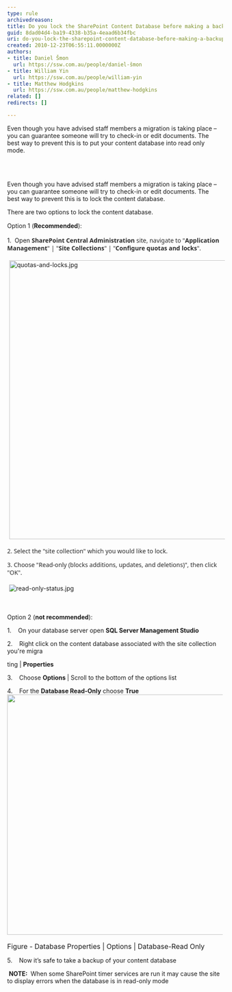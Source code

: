 ```yaml
---
type: rule
archivedreason: 
title: Do you lock the SharePoint Content Database before making a backup?
guid: 8dad04d4-ba19-4338-b35a-4eaad6b34fbc
uri: do-you-lock-the-sharepoint-content-database-before-making-a-backup
created: 2010-12-23T06:55:11.0000000Z
authors:
- title: Daniel Šmon
  url: https://ssw.com.au/people/daniel-šmon
- title: William Yin
  url: https://ssw.com.au/people/william-yin
- title: Matthew Hodgkins
  url: https://ssw.com.au/people/matthew-hodgkins
related: []
redirects: []

---
```



Even though you have advised staff members a migration is taking place – you can guarantee someone will try to check-in or edit documents. The best way to prevent this is to put your content database into read only mode.&#160;

<br><excerpt class='endintro'></excerpt><br>
<p>Even though you have advised staff members a migration is taking place – you can guarantee someone will try to check-in or edit documents. The best way to prevent this is to lock the&#160;content database.</p><p>There are two options to lock the content database.</p><p><span style="line-height&#58;20.7999992370605px;">Option 1 (<strong>Recommended</strong>)&#58;</span> <br></p><p>1. &#160;Open&#160;<span style="color&#58;#2a2a2a;font-family&#58;'segoe ui', 'lucida grande', verdana, arial, helvetica, sans-serif;line-height&#58;18px;"><strong>SharePoint Central Administration</strong> site, navigate&#160;to &quot;<strong style="color&#58;#2a2a2a;font-family&#58;'segoe ui', 'lucida grande', verdana, arial, helvetica, sans-serif;line-height&#58;18px;">Application Management</strong>&quot; |&#160;&quot;<strong style="color&#58;#2a2a2a;font-family&#58;'segoe ui', 'lucida grande', verdana, arial, helvetica, sans-serif;line-height&#58;18px;">Site Collections</strong><span style="color&#58;#2a2a2a;font-family&#58;'segoe ui', 'lucida grande', verdana, arial, helvetica, sans-serif;line-height&#58;18px;">&quot; | &quot;<span style="color&#58;#2a2a2a;font-family&#58;'segoe ui', 'lucida grande', verdana, arial, helvetica, sans-serif;line-height&#58;18px;"><strong>Configure quotas and locks</strong>&quot;.</span></span></span></p><dl class="ssw15-rteElement-ImageArea"><img src="/PublishingImages/quotas-and-locks.jpg" alt="quotas-and-locks.jpg" style="margin&#58;5px;width&#58;650px;" /><br></dl><p><span style="color&#58;#2a2a2a;font-family&#58;'segoe ui', 'lucida grande', verdana, arial, helvetica, sans-serif;line-height&#58;18px;"><span style="color&#58;#2a2a2a;font-family&#58;'segoe ui', 'lucida grande', verdana, arial, helvetica, sans-serif;line-height&#58;18px;"><span style="color&#58;#2a2a2a;font-family&#58;'segoe ui', 'lucida grande', verdana, arial, helvetica, sans-serif;line-height&#58;18px;">2. Select the &quot;site collection&quot; which you would like to lock.</span></span></span></p><p><span style="color&#58;#2a2a2a;font-family&#58;'segoe ui', 'lucida grande', verdana, arial, helvetica, sans-serif;line-height&#58;18px;"><span style="color&#58;#2a2a2a;font-family&#58;'segoe ui', 'lucida grande', verdana, arial, helvetica, sans-serif;line-height&#58;18px;"><span style="color&#58;#2a2a2a;font-family&#58;'segoe ui', 'lucida grande', verdana, arial, helvetica, sans-serif;line-height&#58;18px;">3. Choose &quot;Read-only (blocks additions, updates, and deletions)&quot;, then click &quot;OK&quot;.</span></span></span></p><dl class="ssw15-rteElement-ImageArea"><img src="/PublishingImages/read-only-status.jpg" alt="read-only-status.jpg" style="margin&#58;5px;" /></dl><dl class="ssw15-rteElement-ImageArea"><br></dl><p>Option 2 (<strong>not recommended</strong>)&#58;</p><p>1.&#160;&#160;&#160; On your database server open <b>SQL Server Management Studio</b></p><p>2.&#160;&#160;&#160; Right click on the content database associated with the site collection you're migra</p><p>ting | <b>Properties</b></p><p>3.&#160;&#160;&#160; Choose <b>Options </b>| Scroll to the bottom of the options list</p><p>4.&#160;&#160;&#160; For the <b>Database Read-Only</b> choose <b>True<img src="/PublishingImages/LocLSQLDB.jpg" alt="" style="width&#58;560px;" /></b><b><br> </b></p><p> 
   <font class="ms-rteCustom-FigureNormal" size="+0">Figure - Database Properties | Options | Database-Read Only</font></p><p>5.&#160;&#160;&#160; Now it’s safe to take a backup of your content database</p><p>&#160;<b>NOTE&#58; </b>&#160;When some SharePoint timer services are run it may cause the site to display errors when the database is in read-only mode</p>


